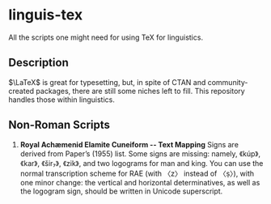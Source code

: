 # linguis-tex
All the scripts one might need for using TeX for linguistics.

## Description
$\LaTeX$ is great for typesetting, but, in spite of CTAN and community-created packages, there are still some niches left to fill. This repository handles those within linguistics. 

## Non-Roman Scripts
1. **Royal Achæmenid Elamite Cuneiform -- Text Mapping**
   Signs are derived from Paper’s (1955) list. Some signs are missing: namely, 《kúp》,《kar》, 《šir₇》, 《zik》, and two logograms for man and king. You can use the normal transcription scheme for RAE (with 〈z〉 instead of 〈ṣ〉), with one minor change: the vertical and horizontal determinatives, as well as the logogram sign, should be written in Unicode superscript.
